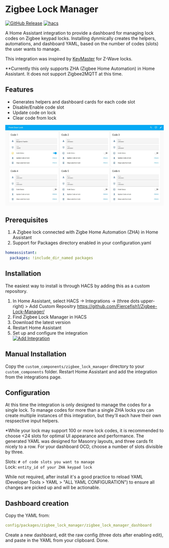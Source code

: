 # Zigbee Lock Manager
[![GitHub Release][releases-shield]][releases]
[![hacs][hacsbadge]][hacs]

A Home Assistant integration to provide a dashboard for managing lock codes on Zigbee keypad locks.  Installing dynmically creates the helpers, automations, and dashboard YAML, based on the number of codes (slots) the user wants to manage.  

This integration was inspired by [KeyMaster](https://github.com/FutureTense/keymaster) for Z-Wave locks.  

**Currently this only supports ZHA (Zigbee Home Automation) in Home Assistant.  It does not support Zigbee2MQTT at this time. 

## Features
* Generates helpers and dashboard cards for each code slot
* Disable/Enable code slot
* Update code on lock
* Clear code from lock

![Alt Text](ZLM_UI.jpg)

## Prerequisites
1. A Zigbee lock connected with Zigbe Home Automation (ZHA) in Home Assistant
2. Support for Packages directory enabled in your configuration.yaml
```YAML
homeassistant:
  packages: !include_dir_named packages
```

## Installation

The easiest way to install is through HACS by adding this as a custom repository.<br>

1. In Home Assistant, select HACS -> Integrations -> (three dots upper-right) > Add Custom Repositry https://github.com/Fiercefish1/Zigbee-Lock-Manager/
2. Find Zigbee Lock Manager in HACS
3. Download the latest version
4. Restart Home Assistant
5. Set up and configure the integration <br>
[![Add Integration](https://my.home-assistant.io/badges/config_flow_start.svg)](https://my.home-assistant.io/redirect/config_flow_start/?domain=zigbee_lock_manager)


## Manual Installation

Copy the `custom_components/zigbee_lock_manager` directory to your `custom_components` folder. Restart Home Assistant and add the integration from the integrations page.

## Configuration

At this time the integration is only designed to manage the codes for a single lock.  To manage codes for more than a single ZHA locks you can create multiple instances of this integration, but they'll each have their own respsective input helpers. 

*While your lock may support 100 or more lock codes, it is recommended to choose <24 slots for optimal UI appearance and performance. The generated YAML was designed for Masonry layouts, and three cards fit nicely to a row.  For your dashboard OCD, choose a number of slots divisible by three. 

Slots: `# of code slots you want to manage` <br>
Lock: `entity_id of your ZHA keypad lock`

While not required, after install it's a good practice to reload YAML (Developer Tools > YAML > "ALL YAML CONFIGURATION") to ensure all changes are picked up and will be actionable. 

## Dashboard creation
Copy the YAML from: <br>
```YAML
config/packages/zigbee_lock_manager/zigbee_lock_manager_dashboard
```
Create a new dashboard, edit the raw config (three dots after enabling edit), and paste in the YAML from your clipboard.
Done.


[hacs]: https://hacs.xyz
[hacsbadge]: https://img.shields.io/badge/HACS-Default-41BDF5.svg?style=for-the-badge
[releases-shield]: https://img.shields.io/github/v/release/Fiercefish1/zigbee-lock-manager.svg?style=for-the-badge
[releases]: https://github.com/Fiercefish1/Zigbee-Lock-Manager/releases
